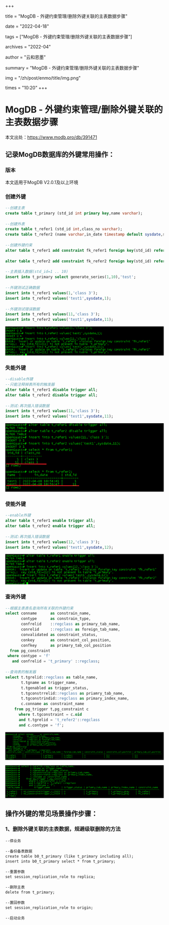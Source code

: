 +++

title = "MogDB - 外键约束管理/删除外键关联的主表数据步骤" 

date = "2022-04-18" 

tags = ["MogDB - 外键约束管理/删除外键关联的主表数据步骤"] 

archives = "2022-04" 

author = "云和恩墨" 

summary = "MogDB - 外键约束管理/删除外键关联的主表数据步骤"

img = "/zh/post/enmo/title/img.png" 

times = "10:20"
+++

# MogDB - 外键约束管理/删除外键关联的主表数据步骤

本文出处：https://www.modb.pro/db/391471

## 记录MogDB数据库的外键常用操作：

### 版本

本文适用于MogDB V2.0.1及以上环境

### 创建外键

```sql
--创建主表
create table t_primary (std_id int primary key,name varchar);

--创建外表
create table t_refer1 (std_id int,class_no varchar);
create table t_refer2 (name varchar,in_date timestamp default sysdate,std_id int);

--创建外键约束
alter table t_refer1 add constraint fk_refer1 foreign key(std_id) references t_primary(std_id);

alter table t_refer2 add constraint fk_refer2 foreign key(std_id) references t_primary(std_id);

--主表插入数据(std_id=1 .. 10)
insert into t_primary select generate_series(1,10),'test';

--外键测试正确数据
insert into t_refer1 values(1,'class 3');
insert into t_refer2 values('test1',sysdate,1);

--外键测试错误数据
insert into t_refer1 values(11,'class 3');
insert into t_refer2 values('test1',sysdate,11);
```

![图片.png](./images/20220408-11f29897-a4b6-4f2e-a8c2-f679957fe730.png)

### 失能外键

```sql
--disable外键
--只能注释掉表所有的触发器
alter table t_refer1 disable trigger all;
alter table t_refer2 disable trigger all;

--测试:再次插入错误数据
insert into t_refer1 values(11,'class 3');
insert into t_refer2 values('test1',sysdate,11);
```

![图片.png](./images/20220408-0e8866ab-114c-42ab-9bb6-234f8a40acd3.png)

### 使能外键

```sql
--enable外键
alter table t_refer1 enable trigger all;
alter table t_refer2 enable trigger all;

--测试:再次插入错误数据
insert into t_refer1 values(12,'class 3');
insert into t_refer2 values('test1',sysdate,12);
```

![图片.png](./images/20220408-855d3678-23bd-4f69-bdaf-71f840096cd3.png)

### 查询外键

```sql
--根据主表表名查询所有关联的外键约束
select conname      as constrain_name,
       contype      as constrain_type,
       confrelid    ::regclass as primary_tab_name,
       conrelid     ::regclass as foreign_tab_name,
       convalidated as constraint_status,
       conkey       as constraint_col_position,
       confkey      as primary_tab_col_position
  from pg_constraint
 where contype = 'f'
   and confrelid = 't_primary' ::regclass;

--查询表的触发器
select t.tgrelid::regclass as table_name,
       t.tgname as trigger_name,
       t.tgenabled as trigger_status,
       t.tgconstrrelid::regclass as priamry_tab_name,
       t.tgconstrindid::regclass as primary_index_name,
       c.conname as constraint_name
    from pg_trigger t,pg_constraint c 
      where t.tgconstraint = c.oid
      and t.tgrelid = 't_refer2'::regclass
      and c.contype = 'f';

```

![图片.png](./images/20220408-75524765-1188-47d0-b432-664e001638a5.png)

![图片.png](./images/20220408-685e0f51-303d-416a-970c-d73aea1bb48f.png)

## 操作外键的常见场景操作步骤：

### 1、删除外键关联的主表数据，规避级联删除的方法

```
--停业务

--备份备表数据
create table b0_t_primary (like t_primary including all);
insert into b0_t_primary select * from t_primary;

--重置参数
set session_replication_role to replica;

--删除主表
delete from t_primary;

--置回参数
set session_replication_role to origin;

--启动业务
```

